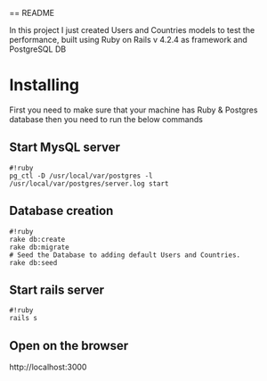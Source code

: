== README

In this project I just created Users and Countries models to test the performance,
built using Ruby on Rails v 4.2.4 as framework and PostgreSQL DB

# Installing #
First you need to make sure that your machine has Ruby & Postgres database then you need to run the below commands


## Start MysQL server ##
```
#!ruby
pg_ctl -D /usr/local/var/postgres -l /usr/local/var/postgres/server.log start
```

## Database creation ##
```
#!ruby
rake db:create
rake db:migrate
# Seed the Database to adding default Users and Countries.
rake db:seed
```

## Start rails server ##
```
#!ruby
rails s
```

## Open on the browser ##
http://localhost:3000
